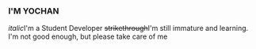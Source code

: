 ### I'M YOCHAN



*italic*I'm a Student Developer
~~strikethrough~~I'm still immature and learning. I'm not good enough, but please take care of me
